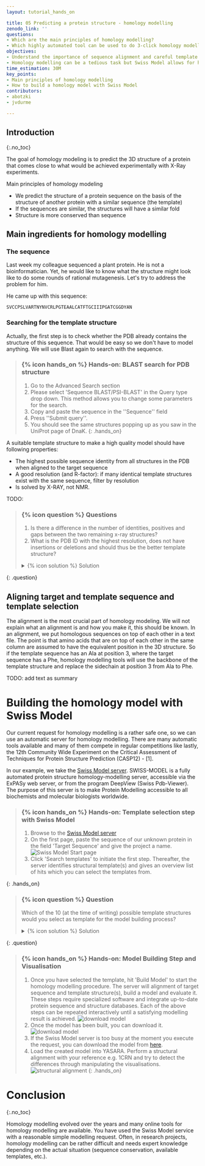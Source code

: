 ```yaml
---
layout: tutorial_hands_on

title: 05 Predicting a protein structure - homology modelling
zenodo_link: ''
questions:
- Which are the main principles of homology modelling?
- Which highly automated tool can be used to do 3-click homology modelling?
objectives:
- Understand the importance of sequence alignment and careful template selection as key ingredients for homology modelling.
- Homology modelling can be a tedious task but Swiss Model allows for high automation of homology modelling tasks.
time_estimation: 30M
key_points:
- Main principles of homology modelling
- How to build a homology model with Swiss Model 
contributors:
- abotzki 
- jvdurme 

---
```



## Introduction
{:.no_toc}

<!-- This is a comment. -->

The goal of homology modeling is to predict the 3D structure of a protein that comes close to what would be achieved experimentally with X-Ray experiments.

Main principles of homology modeling

- We predict the structure of a protein sequence on the basis of the structure of another protein with a similar sequence (the template)
- If the sequences are similar, the structures will have a similar fold
- Structure is more conserved than sequence

## Main ingredients for homology modelling 

### The sequence

Last week my colleague sequenced a plant protein. He is not a bioinformatician. Yet, he would like to know what the structure might look like to do some rounds of rational mutagenesis. Let's try to address the problem for him.
 
He came up with this sequence:

```
SVCCPSLVARTNYNVCRLPGTEAALCATFTGCIIIPGATCGGDYAN
```

### Searching for the template structure

Actually, the first step is to check whether the PDB already contains the structure of this sequence. That would be easy so we don't have to model anything. We will use Blast again to search with the sequence.

> ### {% icon hands_on %} Hands-on: BLAST search for PDB structure
>
> 1. Go to the Advanced Search section
> 2. Please select 'Sequence BLAST/PSI-BLAST' in the Query type drop down.
>    This method allows you to change some parameters for the search.
> 3. Copy and paste the sequence in the ''Sequence'' field
> 4. Press ''Submit query''.
> 5. You should see the same structures popping up as you saw in the UniProt page of DnaK.
{: .hands_on}

A suitable template structure to make a high quality model should have following properties:

- The highest possible sequence identity from all structures in the PDB when aligned to the target sequence
- A good resolution (and R-factor): if many identical template structures exist with the same sequence, filter by resolution
- Is solved by X-RAY, not NMR.

TODO: 

> ### {% icon question %} Questions
>
> 1. Is there a difference in the number of identities, positives and gaps between the two remaining x-ray structures? 
> 2. What is the PDB ID with the highest resolution, does not have insertions or deletions and should thus be the better template structure? 
>
> <details markdown="1">
> <summary>{% icon solution %} Solution
> </summary>
>
> 1. **TODO** 
> 2. **TODO** 
>
> </details>
>
>
{: .question}


## Aligning target and template sequence and template selection

The alignment is the most crucial part of homology modeling. We will not explain what an alignment is and how you make it, this should be known. In an alignment, we put homologous sequences on top of each other in a text file. The point is that amino acids that are on top of each other in the same column are assumed to have the equivalent position in the 3D structure. So if the template sequence has an Ala at position 3, where the target sequence has a Phe, homology modelling tools will use the backbone of the template structure and replace the sidechain at position 3 from Ala to Phe.

TODO: add text as summary


# Building the homology model with Swiss Model 

Our current request for homology modelling is a rather safe one, so we can use an automatic server for homology modelling. There are many automatic tools available and many of them compete in regular competitions like lastly, the 12th Community Wide Experiment on the Critical Assessment of Techniques for Protein Structure Prediction (CASP12) - [1].

In our example, we take the [Swiss Model server](https://swissmodel.expasy.org/interactive). SWISS-MODEL is a fully automated protein structure homology-modelling server, accessible via the ExPASy web server, or from the program DeepView (Swiss Pdb-Viewer). The purpose of this server is to make Protein Modelling accessible to all biochemists and molecular biologists worldwide.

> ### {% icon hands_on %} Hands-on: Template selection step with Swiss Model 
>
> 1. Browse to the [Swiss Model server](https://swissmodel.expasy.org/interactive) 
> 2. On the first page, paste the sequence of our unknown protein in the field 'Target Sequence' and give the project a name. 
>    ![Swiss Model Start page](../../images/Modelling_sequence_template_step1.png "Start page of Swiss Model")
> 3. Click 'Search templates' to initiate the first step. 
>    Thereafter, the server identifies structural template(s) and gives an overview list of hits 
>    which you can select the templates from.
>
{: .hands_on}

> ### {% icon question %} Question
>
> Which of the 10 (at the time of writing) possible template structures would you select as template for the model building process? 
>
> <details markdown="1">
> <summary>{% icon solution %} Solution
> </summary>
> 
> We suggest as template **1jxx.1.A** given that it is an X-ray structure with high resolution and a very high 
> sequence identity (X-ray, 0.9 Å, 78.26 %).
> </details>
{: .question}


> ### {% icon hands_on %} Hands-on: Model Building Step and Visualisation 
>
> 1. Once you have selected the template, hit 'Build Model' to start the homology modelling procedure. 
>    The server will alignment of target sequence and template structure(s), build a model and evaluate it. 
>    These steps require specialized software and integrate up-to-date protein sequence and structure databases. 
>    Each of the above steps can be repeated interactively until a satisfying modelling result is achieved. 
>    ![download model](../../images/Modelling_template_selection_step2.png)
> 2. Once the model has been built, you can download it.
>    ![download model](../../images/Modelling_results_step3.png)
> 3. If the Swiss Model server is too busy at the moment you execute the request, you can download the model from
>    [here](https://zenodo.org/record/3551850#.Xdqs4ehKiUk).
> 4. Load the created model into YASARA. 
>    Perform a structural alignment with your reference e.g. 1CRN and try to detect the differences through manipulating the visualisations.
>    ![structural alignment](../../images/1214.png)
{: .hands_on}


# Conclusion
{:.no_toc}

Homology modelling evolved over the years and many online tools for homology modelling are available. You have used the Swiss Model service with a reasonable simple modelling request. Often, in research projects, homology modelling can be rather difficult and needs expert knowledge depending on the actual situation (sequence conservation, available templates, etc.).
